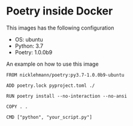 Poetry inside Docker
====================

This images has the following configuration

- OS: ubuntu
- Python: 3.7
- Poetry: 1.0.0b9

An example on how to use this image

```
FROM nicklehmann/poetry:py3.7-1.0.0b9-ubuntu

ADD poetry.lock pyproject.toml ./

RUN poetry install --no-interaction --no-ansi

COPY . .

CMD ["python", "your_script.py"]
```
